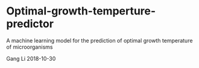# Optimal-growth-temperture-predictor
A machine learning model for the prediction of optimal growth temperature of microorganisms

Gang Li
2018-10-30
